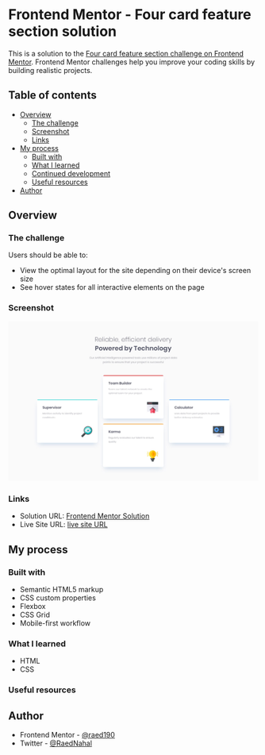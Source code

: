 # Frontend Mentor - Four card feature section solution

This is a solution to the [Four card feature section challenge on Frontend Mentor](https://www.frontendmentor.io/challenges/four-card-feature-section-weK1eFYK). Frontend Mentor challenges help you improve your coding skills by building realistic projects. 

## Table of contents

- [Overview](#overview)
  - [The challenge](#the-challenge)
  - [Screenshot](#screenshot)
  - [Links](#links)
- [My process](#my-process)
  - [Built with](#built-with)
  - [What I learned](#what-i-learned)
  - [Continued development](#continued-development)
  - [Useful resources](#useful-resources)
- [Author](#author)

## Overview

### The challenge

Users should be able to:

- View the optimal layout for the site depending on their device's screen size
- See hover states for all interactive elements on the page

### Screenshot

![](./screenshot/desktop-design.jpg)

### Links

- Solution URL: [Frontend Mentor Solution](https://www.frontendmentor.io/solutions/four-card-feature-section-responsive-with-beautiful-hover-effect-aojtqvDvLK)
- Live Site URL: [live site URL ](https://raed190.github.io/Four-card-feature-section/)

## My process

### Built with

- Semantic HTML5 markup
- CSS custom properties
- Flexbox
- CSS Grid
- Mobile-first workflow

### What I learned

- HTML
- CSS

### Useful resources

## Author

- Frontend Mentor - [@raed190](https://www.frontendmentor.io/profile/raed190)
- Twitter - [@RaedNahal](https://twitter.com/RaedNahal)
